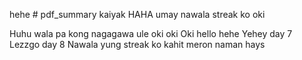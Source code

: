 hehe # pdf_summary kaiyak HAHA
umay nawala streak ko oki

Huhu wala pa kong nagagawa ule
oki oki
Oki hello hehe
Yehey day 7
Lezzgo day 8
Nawala yung streak ko kahit meron naman hays
